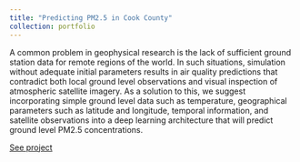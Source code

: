 ```yaml
---
title: "Predicting PM2.5 in Cook County"
collection: portfolio
---
```

A common problem in geophysical research is the lack of sufficient ground station data for remote regions of the world. In such situations, simulation without adequate initial parameters results in air quality predictions that contradict both local ground level observations and visual inspection of atmospheric satellite imagery. As a solution to this, we suggest incorporating simple ground level data such as temperature, geographical parameters such as latitude and longitude, temporal information, and satellite observations into a deep learning architecture that will predict ground level PM2.5 concentrations.

[See project](https://github.com/ML-final-project/predicting_pm2.5)

